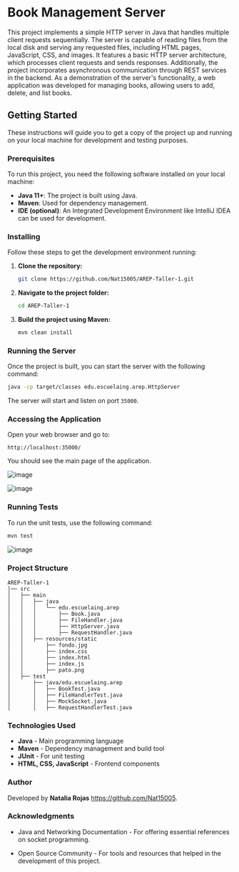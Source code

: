 # Book Management Server

This project implements a simple HTTP server in Java that handles multiple client requests sequentially. The server is capable of reading files from the local disk and serving any requested files, including HTML pages, JavaScript, CSS, and images. It features a basic HTTP server architecture, which processes client requests and sends responses. Additionally, the project incorporates asynchronous communication through REST services in the backend. As a demonstration of the server's functionality, a web application was developed for managing books, allowing users to add, delete, and list books.

## Getting Started

These instructions will guide you to get a copy of the project up and running on your local machine for development and testing purposes.

### Prerequisites

To run this project, you need the following software installed on your local machine:

- **Java 11+**: The project is built using Java. 
- **Maven**: Used for dependency management.
- **IDE (optional)**: An Integrated Development Environment like IntelliJ IDEA can be used for development.

### Installing

Follow these steps to get the development environment running:

1. **Clone the repository:**
   ```bash
   git clone https://github.com/Nat15005/AREP-Taller-1.git
   ```
2. **Navigate to the project folder:**
   ```bash
   cd AREP-Taller-1
   ```
3. **Build the project using Maven:**
   ```bash
   mvn clean install
   ```

### Running the Server

Once the project is built, you can start the server with the following command:

```bash
java -cp target/classes edu.escuelaing.arep.HttpServer
```

The server will start and listen on port `35000`.

### Accessing the Application

Open your web browser and go to:

```
http://localhost:35000/
```

You should see the main page of the application.

![image](https://github.com/user-attachments/assets/ee733dbf-a387-4ed7-b243-9d8bdeaf2666)

![image](https://github.com/user-attachments/assets/f2382c33-b777-4073-8d8f-9a355a512263)



### Running Tests

To run the unit tests, use the following command:

```bash
mvn test
```
![image](https://github.com/user-attachments/assets/c2143d97-8e98-4700-8a12-555f806fd48c)

### Project Structure

```
AREP-Taller-1
│── src
│   ├── main
│   │   ├── java
│   │   │   └── edu.escuelaing.arep
│   │   │       ├── Book.java
│   │   │       ├── FileHandler.java
│   │   │       ├── HttpServer.java
│   │   │       ├── RequestHandler.java
│   │   ├── resources/static
│   │       ├── fondo.jpg
│   │       ├── index.css
│   │       ├── index.html
│   │       ├── index.js
│   │       ├── pato.png
│   ├── test
│       ├── java/edu.escuelaing.arep
│       │   ├── BookTest.java
│       │   ├── FileHandlerTest.java
│       │   ├── MockSocket.java
│       │   ├── RequestHandlerTest.java
```

### Technologies Used

- **Java** - Main programming language
- **Maven** - Dependency management and build tool
- **JUnit** - For unit testing
- **HTML, CSS, JavaScript** - Frontend components

### Author

Developed by **Natalia Rojas** https://github.com/Nat15005.

### Acknowledgments

- Java and Networking Documentation - For offering essential references on socket programming.

- Open Source Community - For tools and resources that helped in the development of this project.



